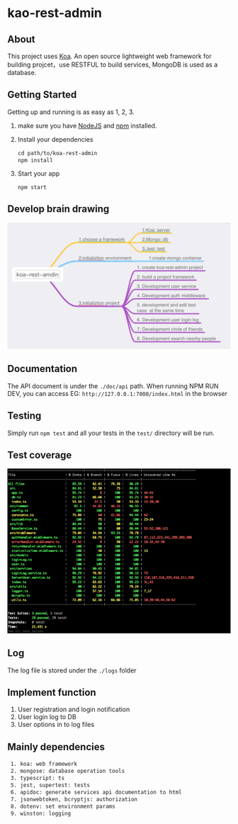 # kao-rest-admin


## About

This project uses [Koa](https://koa.bootcss.com/).
An open source lightweight web framework for building projcet，use RESTFUL to build services, MongoDB is used as a database.


## Getting Started

Getting up and running is as easy as 1, 2, 3.

1. make sure you have [NodeJS](https://nodejs.org/) and [npm](https://www.npmjs.com/) installed.

2. Install your dependencies

   ```
   cd path/to/koa-rest-admin
   npm install
   ```

3. Start your app

   ```
   npm start
   ```

## Develop brain drawing

![avatar](./public/develop-brain-drawing.png)

## Documentation

The API document is under the `./doc/api` path. When running NPM RUN DEV, you can access EG: `http://127.0.0.1:7000/index.html` in the browser

## Testing

Simply run `npm test` and all your tests in the `test/` directory will be run.

## Test coverage

![avatar](./public/kra-test-coverage.png)

## Log

The log file is stored under the  `./logs` folder

## Implement function

1. User registration and login notification
2. User login log to DB
3. User options in to log files


## Mainly dependencies

  ```
   1. koa: web framework
   2. mongose: database operation tools
   3. typescript: ts
   5. jest, supertest: tests
   6. apidoc: generate services api documentation to html
   7. jsonwebtoken, bcryptjs: authorization
   8. dotenv: set environment params
   9. winston: logging
  ```